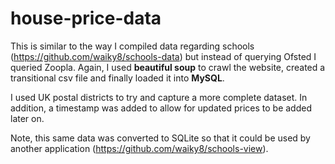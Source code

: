 # house-price-data
This is similar to the way I compiled data regarding schools (https://github.com/waiky8/schools-data) but instead of querying Ofsted I queried Zoopla.
Again, I used **beautiful soup** to crawl the website, created a transitional csv file and finally loaded it into **MySQL**.

I used UK postal districts to try and capture a more complete dataset. In addition, a timestamp was added to allow for updated prices to be added later on. 

Note, this same data was converted to SQLite so that it could be used by another application (https://github.com/waiky8/schools-view).
